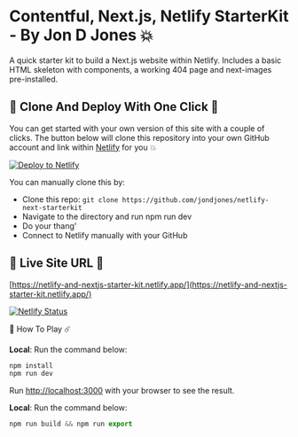 # Contentful, Next.js, Netlify StarterKit - By Jon D Jones 💥

A quick starter kit to build a Next.js website within Netlify.  Includes a basic HTML skeleton with components, a working 404 page and next-images pre-installed.

## 🚀 Clone And Deploy With One Click 🚀

You can get started with your own version of this site with a couple of clicks. The button below will clone this repository into your own GitHub account and link within [Netlify](https://www.netlify.com) for you 💥

<!-- Markdown snippet -->
[![Deploy to Netlify](https://www.netlify.com/img/deploy/button.svg)](https://app.netlify.com/start/deploy?repository=https://github.com/jondjones/netlify-next-starterkit)

You can manually clone this by:

- Clone this repo: `git clone https://github.com/jondjones/netlify-next-starterkit`
- Navigate to the directory and run npm run dev
- Do your thang'
- Connect to Netlify manually with your GitHub

## 👻 Live Site URL 👺

[https://netlify-and-nextjs-starter-kit.netlify.app/](https://netlify-and-nextjs-starter-kit.netlify.app/)

[![Netlify Status](https://api.netlify.com/api/v1/badges/46aaf125-f033-487c-a90f-7045b86fdd78/deploy-status)](https://app.netlify.com/sites/next-boilerplate-html/deploys)

👾 How To Play ☄️

**Local**: Run the command below:

```javascript
npm install
npm run dev
```

Run [http://localhost:3000](http://localhost:3000) with your browser to see the result.

**Local**: Run the command below:

```javascript
npm run build && npm run export
```
